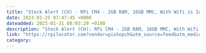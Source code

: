 ```yaml
---
title: "Stock Alert (CH) - RPi CM4 - 2GB RAM, 16GB MMC, With Wifi is In Stock at Pi-Shop"
date: 2023-01-25 07:47:45 +0000
dateadded: 2023-01-31 08:03:20 +0100
description: "Stock Alert (CH): RPi CM4 - 2GB RAM, 16GB MMC, With Wifi is In Stock at Pi-Shop"
link: "https://rpilocator.com?vendor=pishopch&utm_source=feed&utm_medium=rss"
category:
---
```

